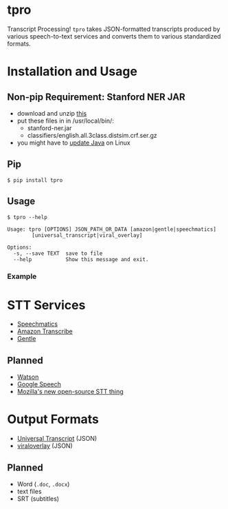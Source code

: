 # tpro

Transcript Processing! `tpro` takes JSON-formatted transcripts produced by
various speech-to-text services and converts them to various standardized
formats.

# Installation and Usage

## Non-pip Requirement:  Stanford NER JAR

  - download and unzip [this](https://nlp.stanford.edu/software/stanford-ner-2018-10-16.zip)
  - put these files in in /usr/local/bin/:
    - stanford-ner.jar
    - classifiers/english.all.3class.distsim.crf.ser.gz
  - you might have to [update Java](https://askubuntu.com/questions/508546/howto-upgrade-java-on-ubuntu-14-04-lts) on Linux

## Pip

    $ pip install tpro

## Usage

    $ tpro --help

    Usage: tpro [OPTIONS] JSON_PATH_OR_DATA [amazon|gentle|speechmatics]
            [universal_transcript|viral_overlay]

    Options:
      -s, --save TEXT  save to file
      --help           Show this message and exit.

### Example

# STT Services

- [Speechmatics](https://www.speechmatics.com/)
- [Amazon Transcribe](https://aws.amazon.com/transcribe/)
- [Gentle](https://github.com/lowerquality/gentle)

## Planned

- [Watson](https://www.ibm.com/watson/services/speech-to-text/) 
- [Google Speech](https://cloud.google.com/speech-to-text/)
- [Mozilla's new open-source STT thing](https://github.com/mozilla/DeepSpeech)

# Output Formats

- [Universal Transcript](https://gist.github.com/zevaverbach/d2b7a19397607677878aa3268fda1002#example) (JSON)
- [viraloverlay](https://github.com/zevaverbach/viraloverlay#json-transcript-format) (JSON)

## Planned

- Word (`.doc`, `.docx`)
- text files
- SRT (subtitles)

